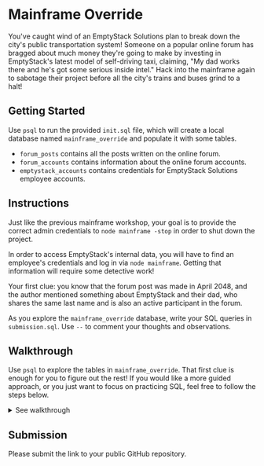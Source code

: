 # Mainframe Override

You've caught wind of an EmptyStack Solutions plan to break down the city's
public transportation system! Someone on a popular online forum has bragged about
much money they're going to make by investing in EmptyStack's latest model of
self-driving taxi, claiming, "My dad works there and he's got some serious inside
intel." Hack into the mainframe again to sabotage their project before all the
city's trains and buses grind to a halt!

## Getting Started

Use `psql` to run the provided `init.sql` file, which will create a local database
named `mainframe_override` and populate it with some tables.

- `forum_posts` contains all the posts written on the online forum.
- `forum_accounts` contains information about the online forum accounts.
- `emptystack_accounts` contains credentials for EmptyStack Solutions employee accounts.

## Instructions

Just like the previous mainframe workshop, your goal is to provide the correct admin
credentials to `node mainframe -stop` in order to shut down the project.

In order to access EmptyStack's internal data, you will have to find an employee's
credentials and log in via `node mainframe`. Getting that information will require
some detective work!

Your first clue: you know that the forum post was made in April 2048, and the author
mentioned something about EmptyStack and their dad, who shares the same last name and
is also an active participant in the forum.

As you explore the `mainframe_override` database, write your SQL queries in
`submission.sql`. Use `--` to comment your thoughts and observations.

## Walkthrough

Use `psql` to explore the tables in `mainframe_override`.
That first clue is enough for you to figure out the rest!
If you would like a more guided approach, or you just want to focus on practicing SQL,
feel free to follow the steps below.

<details>
<summary>See walkthrough</summary>

1. Get the username of the person who made the post about EmptyStack in `forum_posts`.

-SELECT * FROM forum_posts WHERE CAST(date AS text) LIKE '2048-04%' AND content LIKE '%EmptyStack%';
The username would smart-money-44 because that mention both there dad and 'EmptyStack'

2. Get the last name of the person associated with that username in `forum_accounts`.

-SELECT * FROM forum_accounts WHERE username = 'smart-money-44';  
Last name is Steele

3. Find all other accounts with the same last name.

-SELECT * FROM  forum_accounts WHERE last_name = 'Steele';

4. Find all accounts in `emptystack_accounts` with the same last name.

-SELECT * FROM emptystack_accounts WHERE last_name = 'Steele';

5. There will only be one EmptyStack employee with a forum account. Use their credentials
   to access `node mainframe`, which will output a new `sql` file for you to run.

-Run 'node mainframe.js'  
-run 'psql -f emptystack.sql
-run psql
-connect to mainframe_override

6. Find the message in `emptystack_messages` that mentions a project involving
   self-driving taxis. That message is sent from an admin account and also reveals
   the project code.

-SELECT * FROM emptystack_messages WHERE LOWER(body) LIKE '%taxi%';

7. Get the credentials for the admin account from `emptystack_accounts`.

-SELECT * FROM emptystack_accounts WHERE username = 'your-boss-99';

8. Get the ID of the project from `emptystack_projects`.

-SELECT * FROM emptystack_projects WHERE code = 'TAXI';

9. Use that information to stop the project: `node mainframe -stop`!
![alt text](image.png)
</details>

## Submission

Please submit the link to your public GitHub repository.
